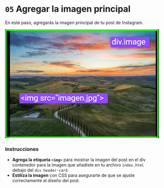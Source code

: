 # `05` Agregar la imagen principal

En este paso, agregarás la imagen principal de tu post de Instagram. 

![image](../../assets/imagen-structure.png)

### Instrucciones

- **Agrega la etiqueta `<img>`** para mostrar la imagen del post en el div contenedor para la imagen que añadiste en tu archivo `index.html` debajo del `div.header-card`.
- **Estiliza la imagen** con CSS para asegurarte de que se ajuste correctamente al diseño del post.